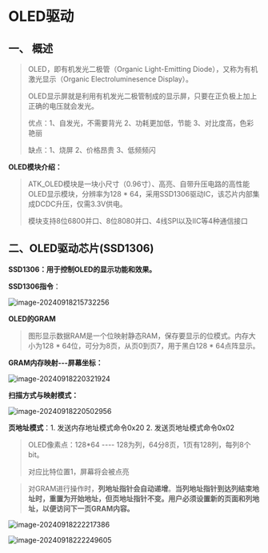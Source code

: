 # OLED驱动

## 一、 概述

> OLED，即有机发光二极管（Organic Light-Emitting Diode），又称为有机激光显示（Organic Electroluminesence Display）。
>
> OLED显示屏就是利用有机发光二极管制成的显示屏，只要在正负极上加上正确的电压就会发光。
>
> 优点：1、自发光，不需要背光   2、功耗更加低，节能    3、对比度高，色彩艳丽
>
> 缺点：1、烧屏   2、价格昂贵  3、低频频闪

**OLED模块介绍：**

> ATK_OLED模块是一块小尺寸（0.96寸）、高亮、自带升压电路的高性能OLED显示模块，分辨率为128 * 64，采用SSD1306驱动IC，该芯片内部集成DCDC升压，仅需3.3V供电。
>
> 模块支持8位6800并口、8位8080并口、4线SPI以及IIC等4种通信接口

## 二、OLED驱动芯片(SSD1306)

**SSD1306：用于控制OLED的显示功能和效果。**

**SSD1306指令**：

![image-20240918215732256](D:\markdown\其他中间件\assets\image-20240918215732256.png)

**OLED的GRAM**

> 图形显示数据RAM是一个位映射静态RAM，保存要显示的位模式。内存大小为128 * 64位，可分为8页，从页0到页7，用于黑白128 * 64点阵显示。

**GRAM内存映射---屏幕坐标：**

![image-20240918220321924](D:\markdown\其他中间件\assets\image-20240918220321924.png)

**扫描方式与映射模式：**

![image-20240918220502956](D:\markdown\其他中间件\assets\image-20240918220502956.png)

**页地址模式**：1. 发送内存地址模式命令0x20  2. 发送页地址模式命令0x02

>OLED像素点：128*64  ----  128为列，64分8页，1页有128列，每列8个bit。
>
>对应比特位置1，屏幕将会被点亮

>  对GRAM进行操作时，**列地址指针会自动递增**。**当列地址指针到达列结束地址时，重置为开始地址，但页地址指针不变。用户必须设置新的页面和列地址，以便访问下一页GRAM内容。**

![image-20240918222217386](D:\markdown\其他中间件\assets\image-20240918222217386.png)	

![image-20240918222249605](D:\markdown\其他中间件\assets\image-20240918222249605.png)